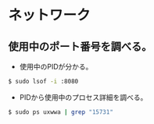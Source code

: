 # ネットワーク

## 使用中のポート番号を調べる。

- 使用中のPIDが分かる。
```sh
$ sudo lsof -i :8080
```

- PIDから使用中のプロセス詳細を調べる。
```sh
$ sudo ps uxwwa | grep "15731"
```
